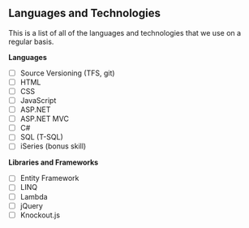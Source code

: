 ## Languages and Technologies

This is a list of all of the languages and technologies that we use on a regular basis. 

**Languages**

- [ ] Source Versioning (TFS, git)
- [ ] HTML
- [ ] CSS
- [ ] JavaScript
- [ ] ASP.NET
- [ ] ASP.NET MVC
- [ ] C#
- [ ] SQL (T-SQL)
- [ ] iSeries (bonus skill)

**Libraries and Frameworks**

- [ ] Entity Framework
- [ ] LINQ
- [ ] Lambda
- [ ] jQuery
- [ ] Knockout.js
